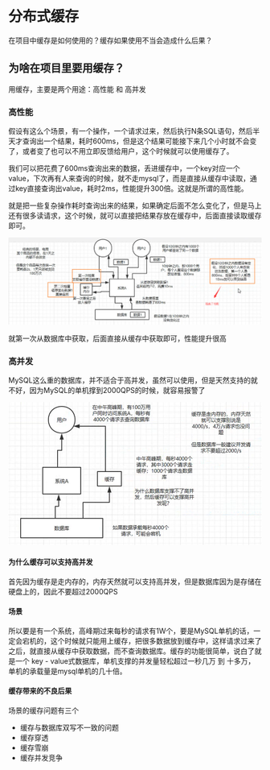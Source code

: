 # 分布式缓存

在项目中缓存是如何使用的？缓存如果使用不当会造成什么后果？

## 为啥在项目里要用缓存？

用缓存，主要是两个用途：高性能 和 高并发

### 高性能

假设有这么个场景，有一个操作，一个请求过来，然后执行N条SQL语句，然后半天才查询出一个结果，耗时600ms，但是这个结果可能接下来几个小时就不会变了，或者变了也可以不用立即反馈给用户，这个时候就可以使用缓存了。

我们可以把花费了600ms查询出来的数据，丢进缓存中，一个key对应一个value，下次再有人来查询的时候，就不走mysql了，而是直接从缓存中读取，通过key直接查询出value，耗时2ms，性能提升300倍。这就是所谓的高性能。

就是把一些复杂操作耗时查询出来的结果，如果确定后面不怎么变化了，但是马上还有很多读请求，这个时候，就可以直接把结果存放在缓存中，后面直接读取缓存即可。

![image-20200421122211630](.\images\image-20200421122211630.png)

就第一次从数据库中获取，后面直接从缓存中获取即可，性能提升很高

### 高并发

MySQL这么重的数据库，并不适合于高并发，虽然可以使用，但是天然支持的就不好，因为MySQL的单机撑到2000QPS的时候，就容易报警了

![image-20200421124116765](./images\image-20200421124116765.png)

#### 为什么缓存可以支持高并发

首先因为缓存是走内存的，内存天然就可以支持高并发，但是数据库因为是存储在硬盘上的，因此不要超过2000QPS

#### 场景

所以要是有一个系统，高峰期过来每秒的请求有1W个，要是MySQL单机的话，一定会宕机的，这个时候就只能用上缓存，把很多数据放到缓存中，这样请求过来了之后，就直接从缓存中获取数据，而不查询数据库。缓存的功能很简单，说白了就是一个 key - value式数据库，单机支撑的并发量轻松超过一秒几万 到 十多万，单机的承载量是mysql单机的几十倍。

#### 缓存带来的不良后果

场景的缓存问题有三个

- 缓存与数据库双写不一致的问题
- 缓存穿透
- 缓存雪崩
- 缓存并发竞争

